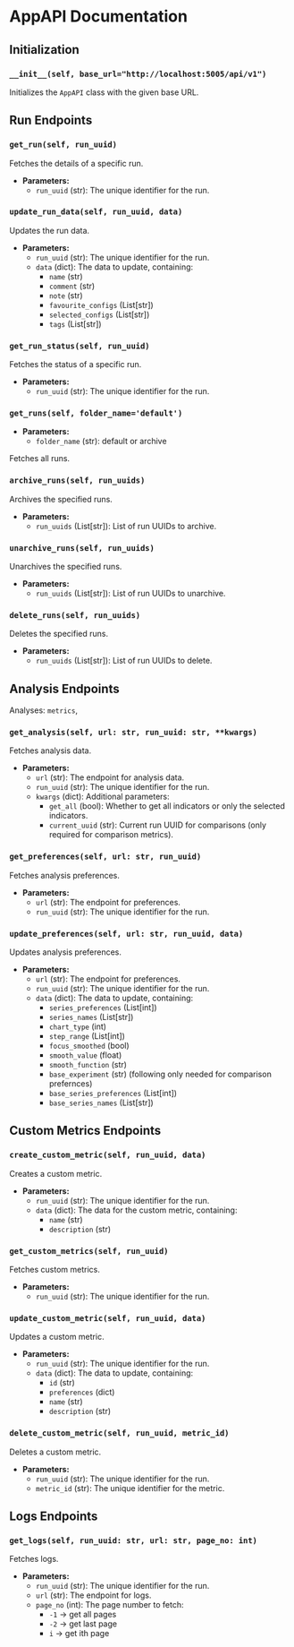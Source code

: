 # AppAPI Documentation

## Initialization

### `__init__(self, base_url="http://localhost:5005/api/v1")`
Initializes the `AppAPI` class with the given base URL.

## Run Endpoints

### `get_run(self, run_uuid)`
Fetches the details of a specific run.

- **Parameters:**
  - `run_uuid` (str): The unique identifier for the run.


### `update_run_data(self, run_uuid, data)`
Updates the run data.

- **Parameters:**
  - `run_uuid` (str): The unique identifier for the run.
  - `data` (dict): The data to update, containing:
    - `name` (str)
    - `comment` (str)
    - `note` (str)
    - `favourite_configs` (List[str])
    - `selected_configs` (List[str])
    - `tags` (List[str])

### `get_run_status(self, run_uuid)`
Fetches the status of a specific run.

- **Parameters:**
  - `run_uuid` (str): The unique identifier for the run.


### `get_runs(self, folder_name='default')`
- **Parameters:**
  - `folder_name` (str): default or archive

Fetches all runs.


### `archive_runs(self, run_uuids)`
Archives the specified runs.

- **Parameters:**
  - `run_uuids` (List[str]): List of run UUIDs to archive.


### `unarchive_runs(self, run_uuids)`
Unarchives the specified runs.

- **Parameters:**
  - `run_uuids` (List[str]): List of run UUIDs to unarchive.


### `delete_runs(self, run_uuids)`
Deletes the specified runs.

- **Parameters:**
  - `run_uuids` (List[str]): List of run UUIDs to delete.


## Analysis Endpoints

Analyses: `metrics`, 

### `get_analysis(self, url: str, run_uuid: str, **kwargs)`
Fetches analysis data.

- **Parameters:**
  - `url` (str): The endpoint for analysis data.
  - `run_uuid` (str): The unique identifier for the run.
  - `kwargs` (dict): Additional parameters:
    - `get_all` (bool): Whether to get all indicators or only the selected indicators.
    - `current_uuid` (str): Current run UUID for comparisons (only required for comparison metrics).


### `get_preferences(self, url: str, run_uuid)`
Fetches analysis preferences.

- **Parameters:**
  - `url` (str): The endpoint for preferences.
  - `run_uuid` (str): The unique identifier for the run.


### `update_preferences(self, url: str, run_uuid, data)`
Updates analysis preferences.

- **Parameters:**
  - `url` (str): The endpoint for preferences.
  - `run_uuid` (str): The unique identifier for the run.
  - `data` (dict): The data to update, containing:
    - `series_preferences` (List[int])
    - `series_names` (List[str])
    - `chart_type` (int)
    - `step_range` (List[int])
    - `focus_smoothed` (bool)
    - `smooth_value` (float)
    - `smooth_function` (str)
    - `base_experiment` (str) (following only needed for comparison prefernces)
    - `base_series_preferences` (List[int])
    - `base_series_names` (List[str])


## Custom Metrics Endpoints

### `create_custom_metric(self, run_uuid, data)`
Creates a custom metric.

- **Parameters:**
  - `run_uuid` (str): The unique identifier for the run.
  - `data` (dict): The data for the custom metric, containing:
    - `name` (str)
    - `description` (str)

### `get_custom_metrics(self, run_uuid)`
Fetches custom metrics.

- **Parameters:**
  - `run_uuid` (str): The unique identifier for the run.


### `update_custom_metric(self, run_uuid, data)`
Updates a custom metric.

- **Parameters:**
  - `run_uuid` (str): The unique identifier for the run.
  - `data` (dict): The data to update, containing:
    - `id` (str)
    - `preferences` (dict)
    - `name` (str)
    - `description` (str)

### `delete_custom_metric(self, run_uuid, metric_id)`
Deletes a custom metric.

- **Parameters:**
  - `run_uuid` (str): The unique identifier for the run.
  - `metric_id` (str): The unique identifier for the metric.

## Logs Endpoints

### `get_logs(self, run_uuid: str, url: str, page_no: int)`
Fetches logs.

- **Parameters:**
  - `run_uuid` (str): The unique identifier for the run.
  - `url` (str): The endpoint for logs.
  - `page_no` (int): The page number to fetch:
    - `-1` -> get all pages
    - `-2` -> get last page
    - `i` -> get ith page
  